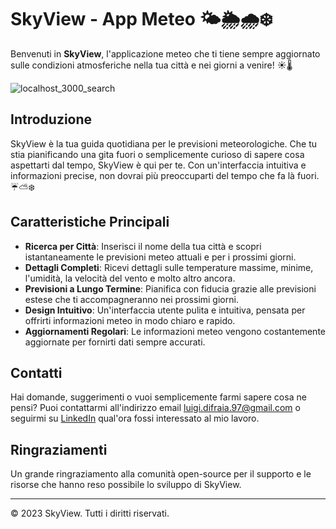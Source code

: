# SkyView - App Meteo 🌤️🌦️🌧️❄️

Benvenuti in **SkyView**, l'applicazione meteo che ti tiene sempre aggiornato sulle condizioni atmosferiche nella tua città e nei giorni a venire! ☀️🌡️

![localhost_3000_search](https://github.com/Luigi160397/SkyView/assets/123403688/758ef585-4719-4c30-a682-a25780b3f5da)


## Introduzione

SkyView è la tua guida quotidiana per le previsioni meteorologiche. Che tu stia pianificando una gita fuori o semplicemente curioso di sapere cosa aspettarti dal tempo, SkyView è qui per te. Con un'interfaccia intuitiva e informazioni precise, non dovrai più preoccuparti del tempo che fa là fuori. ☔⛅❄️

## Caratteristiche Principali

- **Ricerca per Città**: Inserisci il nome della tua città e scopri istantaneamente le previsioni meteo attuali e per i prossimi giorni.
- **Dettagli Completi**: Ricevi dettagli sulle temperature massime, minime, l'umidità, la velocità del vento e molto altro ancora.
- **Previsioni a Lungo Termine**: Pianifica con fiducia grazie alle previsioni estese che ti accompagneranno nei prossimi giorni.
- **Design Intuitivo**: Un'interfaccia utente pulita e intuitiva, pensata per offrirti informazioni meteo in modo chiaro e rapido.
- **Aggiornamenti Regolari**: Le informazioni meteo vengono costantemente aggiornate per fornirti dati sempre accurati.

## Contatti

Hai domande, suggerimenti o vuoi semplicemente farmi sapere cosa ne pensi? Puoi contattarmi all'indirizzo email luigi.difraia.97@gmail.com o seguirmi su [LinkedIn](https://www.linkedin.com/in/luigi-di-fraia-full-stack-developer/) qual'ora fossi interessato al mio lavoro.

## Ringraziamenti

Un grande ringraziamento alla comunità open-source per il supporto e le risorse che hanno reso possibile lo sviluppo di SkyView.

---

© 2023 SkyView. Tutti i diritti riservati.
